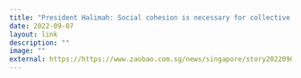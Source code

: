 ```yaml
---
title: "President Halimah: Social cohesion is necessary for collective security"
date: 2022-09-07
layout: link
description: ""
image: ""
external: https://https://www.zaobao.com.sg/news/singapore/story20220907-1310407
---
```

